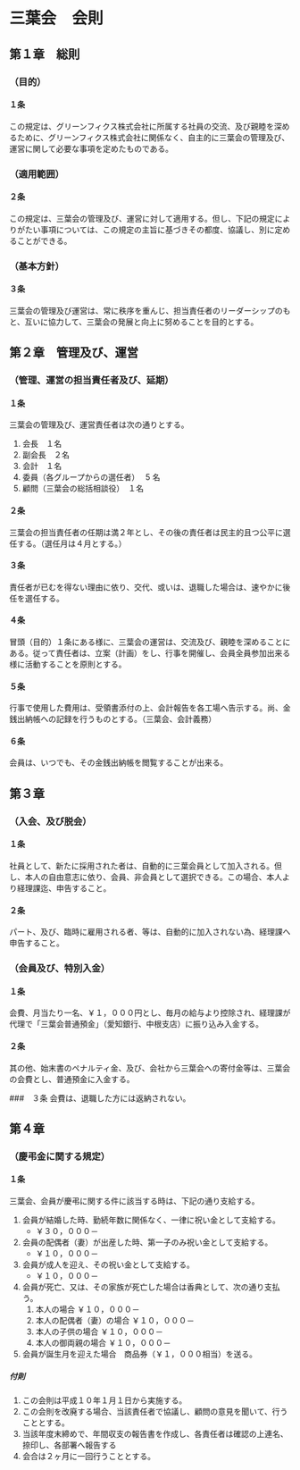 # 三葉会　会則

## 第１章　総則

### （目的）

#### １条

この規定は、グリーンフィクス株式会社に所属する社員の交流、及び親睦を深めるために、グリーンフィクス株式会社に関係なく、自主的に三葉会の管理及び、運営に関して必要な事項を定めたものである。

### （適用範囲）

#### ２条

この規定は、三葉会の管理及び、運営に対して適用する。但し、下記の規定によりがたい事項については、この規定の主旨に基づきその都度、協議し、別に定めることができる。

### （基本方針）

#### ３条

三葉会の管理及び運営は、常に秩序を重んじ、担当責任者のリーダーシップのもと、互いに協力して、三葉会の発展と向上に努めることを目的とする。

## 第２章　管理及び、運営

### （管理、運営の担当責任者及び、延期）

#### １条

三葉会の管理及び、運営責任者は次の通りとする。

1. 会長　１名
2. 副会長　２名
3. 会計　１名
4. 委員（各グループからの選任者）　 5 名
5. 顧問（三葉会の総括相談役）　１名

#### ２条

三葉会の担当責任者の任期は満２年とし、その後の責任者は民主的且つ公平に選任する。（選任月は４月とする。）

#### ３条

責任者が已むを得ない理由に依り、交代、或いは、退職した場合は、速やかに後任を選任する。

#### ４条

冒頭（目的）１条にある様に、三葉会の運営は、交流及び、親睦を深めることにある。従って責任者は、立案（計画）をし、行事を開催し、会員全員参加出来る様に活動することを原則とする。

#### ５条

行事で使用した費用は、受領書添付の上、会計報告を各工場へ告示する。尚、金銭出納帳への記録を行うものとする。（三葉会、会計義務）

#### ６条

会員は、いつでも、その金銭出納帳を閲覧することが出来る。

## 第３章

### （入会、及び脱会）

#### １条

社員として、新たに採用された者は、自動的に三葉会員として加入される。但し、本人の自由意志に依り、会員、非会員として選択できる。この場合、本人より経理課迄、申告すること。

#### ２条

パート、及び、臨時に雇用される者、等は、自動的に加入されない為、経理課へ申告すること。

### （会員及び、特別入金）

#### １条

会費、月当たり一名、￥１，０００円とし、毎月の給与より控除され、経理課が代理で「三葉会普通預金」（愛知銀行、中根支店）に振り込み入金する。

#### ２条

其の他、始末書のペナルティ金、及び、会社から三葉会への寄付金等は、三葉会の会費とし、普通預金に入金する。 

###　３条
会費は、退職した方には返納されない。

## 第４章

### （慶弔金に関する規定）

#### １条

三葉会、会員が慶弔に関する件に該当する時は、下記の通り支給する。

1. 会員が結婚した時、勤続年数に関係なく、一律に祝い金として支給する。
   - ￥３０，０００－
2. 会員の配偶者（妻）が出産した時、第一子のみ祝い金として支給する。
   - ￥１０，０００－
3. 会員が成人を迎え、その祝い金として支給する。
   - ￥１０，０００－
4. 会員が死亡、又は、その家族が死亡した場合は香典として、次の通り支払う。
   1. 本人の場合 ￥１０，０００－
   2. 本人の配偶者（妻）の場合 ￥１０，０００－
   3. 本人の子供の場合 ￥１０，０００－
   4. 本人の御両親の場合 ￥１０，０００－
5. 会員が誕生月を迎えた場合　商品券（￥１，０００相当）を送る。

##### 付則

1. この会則は平成１０年１月１日から実施する。
2. この会則を改廃する場合、当該責任者で協議し、顧問の意見を聞いて、行うこととする。
3. 当該年度末締めで、年間収支の報告書を作成し、各責任者は確認の上連名、捺印し、各部署へ報告する
4. 会合は２ヶ月に一回行うこととする。

